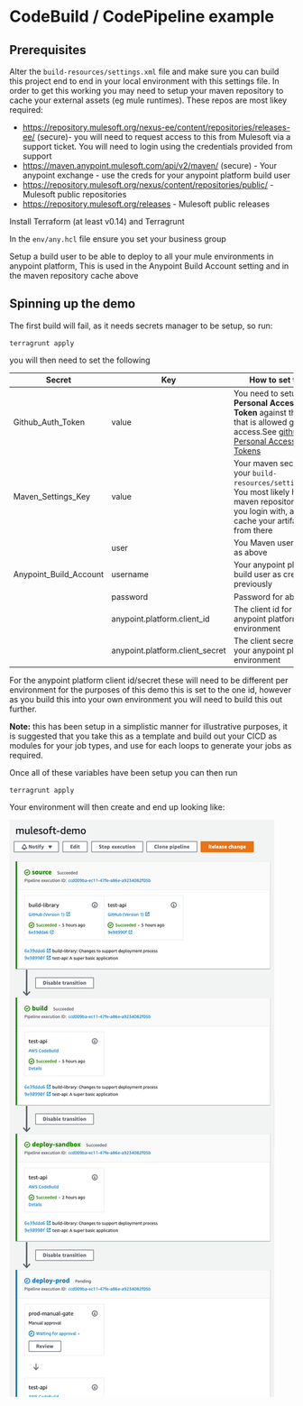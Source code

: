 # CodeBuild / CodePipeline example

## Prerequisites

Alter the `build-resources/settings.xml` file and make sure you can build this project end to end in your 
local environment with this settings file.
In order to get this working you may need to setup your maven repository to cache your external assets (eg mule runtimes).
These repos are most likey required:

* https://repository.mulesoft.org/nexus-ee/content/repositories/releases-ee/ (secure)- you will need to request access
          to this from Mulesoft via a support ticket. You will need to login using the credentials provided from support
* https://maven.anypoint.mulesoft.com/api/v2/maven/ (secure) - Your anypoint exchange - use the creds for your anypoint
          platform build user
* https://repository.mulesoft.org/nexus/content/repositories/public/ - Mulesoft public repositories
* https://repository.mulesoft.org/releases - Mulesoft public releases

Install Terraform (at least v0.14) and Terragrunt

In the `env/any.hcl` file ensure you set your business group

Setup a build user to be able to deploy to all your mule environments in anypoint platform, This is used in the Anypoint Build Account setting and in the maven repository cache above

## Spinning up the demo

The first build will fail, as it needs secrets manager to be setup, so run:

```
terragrunt apply
```


you will then need to set the following

| Secret                 | Key                              | How to set this |
| ---------------------- | -------------------------------- | -------------- |
| Github_Auth_Token      | value                            | You need to setup a **Personal Access Token** against the user that is allowed github access.See [github - Personal Access Tokens](https://github.com/settings/tokens)
| Maven_Settings_Key     | value                            | Your maven secret in your `build-resources/settings.xml` You most likely have a maven repository that you login with, and then cache your artifacts from there
|                        | user                             | You Maven username as above
| Anypoint_Build_Account | username                         | Your anypoint platform build user as created previously
|                        | password                         | Password for above
|                        | anypoint.platform.client_id      | The client id for your anypoint platform environment
|                        | anypoint.platform.client_secret  | The client secret for your anypoint platform environment

For the anypoint platform client id/secret these will need to be different per environment for
the purposes of this demo this is set to the one id, however as you build this into your own environment
you will need to build this out further.


**Note:** this has been setup in a simplistic manner for illustrative purposes, it is suggested that you take this as a template and build out your CICD
as modules for your job types, and use for each loops to generate your jobs as required.

Once all of these variables have been setup you can then run
```
terragrunt apply
```

Your environment will then create and end up looking like:

![code pipeline](docs/mule-demo-codepipeline.png "Code Pipeline")
